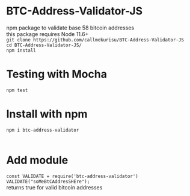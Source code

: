 # BTC-Address-Validator-JS
npm package to validate base 58 bitcoin addresses
<br/>
this package requires Node 11.6+
<br/>
```git clone https://github.com/callmekurisu/BTC-Address-Validator-JS```
<br/>
```cd BTC-Address-Validator-JS/```
<br/>
```npm install```
<br/>
# Testing with Mocha
```npm test```
<br/>
# Install with npm
```npm i btc-address-validator```
<br/>
<br/>
# Add module
```const VALIDATE = require('btc-address-validator')```
<br/>
```VALIDATE("soMeBtCAddresSHEre");```
<br/>
returns true for valid bitcoin addresses
